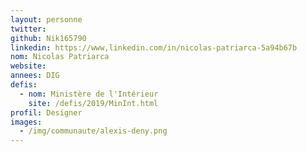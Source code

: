 ```yaml
---
layout: personne
twitter: 
github: Nik165790
linkedin: https://www,linkedin.com/in/nicolas-patriarca-5a94b67b
nom: Nicolas Patriarca
website: 
annees: DIG
defis: 
  - nom: Ministère de l'Intérieur
    site: /defis/2019/MinInt.html
profil: Designer
images:
  - /img/communaute/alexis-deny.png
---
```

